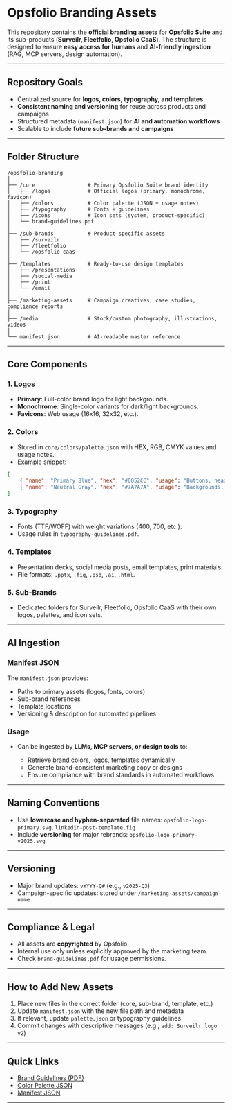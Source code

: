 # **Opsfolio Branding Assets**

This repository contains the **official branding assets** for **Opsfolio Suite**
and its sub-products (**Surveilr, Fleetfolio, Opsfolio CaaS**). The structure is
designed to ensure **easy access for humans** and **AI-friendly ingestion**
(RAG, MCP servers, design automation).

---

## **Repository Goals**

- Centralized source for **logos, colors, typography, and templates**
- **Consistent naming and versioning** for reuse across products and campaigns
- Structured metadata (`manifest.json`) for **AI and automation workflows**
- Scalable to include **future sub-brands and campaigns**

---

## **Folder Structure**

```plaintext
/opsfolio-branding
│
├── /core                 # Primary Opsfolio Suite brand identity
│   ├── /logos            # Official logos (primary, monochrome, favicon)
│   ├── /colors           # Color palette (JSON + usage notes)
│   ├── /typography       # Fonts + guidelines
│   ├── /icons            # Icon sets (system, product-specific)
│   └── brand-guidelines.pdf
│
├── /sub-brands           # Product-specific assets
│   ├── /surveilr
│   ├── /fleetfolio
│   └── /opsfolio-caas
│
├── /templates            # Ready-to-use design templates
│   ├── /presentations
│   ├── /social-media
│   ├── /print
│   └── /email
│
├── /marketing-assets     # Campaign creatives, case studies, compliance reports
│
├── /media                # Stock/custom photography, illustrations, videos
│
└── manifest.json         # AI-readable master reference
```

---

## **Core Components**

### **1. Logos**

- **Primary**: Full-color brand logo for light backgrounds.
- **Monochrome**: Single-color variants for dark/light backgrounds.
- **Favicons**: Web usage (16x16, 32x32, etc.).

### **2. Colors**

- Stored in `core/colors/palette.json` with HEX, RGB, CMYK values and usage
  notes.
- Example snippet:

```json
[
    { "name": "Primary Blue", "hex": "#0052CC", "usage": "Buttons, headers" },
    { "name": "Neutral Gray", "hex": "#7A7A7A", "usage": "Backgrounds, text" }
]
```

### **3. Typography**

- Fonts (TTF/WOFF) with weight variations (400, 700, etc.).
- Usage rules in `typography-guidelines.pdf`.

### **4. Templates**

- Presentation decks, social media posts, email templates, print materials.
- File formats: `.pptx`, `.fig`, `.psd`, `.ai`, `.html`.

### **5. Sub-Brands**

- Dedicated folders for Surveilr, Fleetfolio, Opsfolio CaaS with their own
  logos, palettes, and icon sets.

---

## **AI Ingestion**

### **Manifest JSON**

The `manifest.json` provides:

- Paths to primary assets (logos, fonts, colors)
- Sub-brand references
- Template locations
- Versioning & description for automated pipelines

### **Usage**

- Can be ingested by **LLMs, MCP servers, or design tools** to:

  - Retrieve brand colors, logos, templates dynamically
  - Generate brand-consistent marketing copy or designs
  - Ensure compliance with brand standards in automated workflows

---

## **Naming Conventions**

- Use **lowercase and hyphen-separated** file names:
  `opsfolio-logo-primary.svg`, `linkedin-post-template.fig`
- Include **versioning** for major rebrands: `opsfolio-logo-primary-v2025.svg`

---

## **Versioning**

- Major brand updates: `vYYYY-Q#` (e.g., `v2025-Q3`)
- Campaign-specific updates: stored under `/marketing-assets/campaign-name`

---

## **Compliance & Legal**

- All assets are **copyrighted** by Opsfolio.
- Internal use only unless explicitly approved by the marketing team.
- Check `brand-guidelines.pdf` for usage permissions.

---

## **How to Add New Assets**

1. Place new files in the correct folder (core, sub-brand, template, etc.)
2. Update `manifest.json` with the new file path and metadata
3. If relevant, update `palette.json` or typography guidelines
4. Commit changes with descriptive messages (e.g., `add: Surveilr logo v2`)

---

## **Quick Links**

- [Brand Guidelines (PDF)](core/brand-guidelines.pdf)
- [Color Palette JSON](core/colors/palette.json)
- [Manifest JSON](manifest.json)

---
